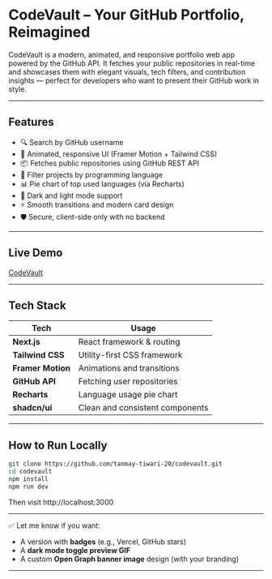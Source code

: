 # CodeVault – Your GitHub Portfolio, Reimagined

CodeVault is a modern, animated, and responsive portfolio web app powered by the GitHub API. It fetches your public repositories in real-time and showcases them with elegant visuals, tech filters, and contribution insights — perfect for developers who want to present their GitHub work in style.

---

## Features

- 🔍 Search by GitHub username
- 🎨 Animated, responsive UI (Framer Motion + Tailwind CSS)
- 📦 Fetches public repositories using GitHub REST API
- 🧠 Filter projects by programming language
- 📊 Pie chart of top used languages (via Recharts)
- 🌙 Dark and light mode support
- ⚡ Smooth transitions and modern card design
- 🛡️ Secure, client-side only with no backend

---

## Live Demo

[CodeVault](https://code-vault-mocha.vercel.app/)

---

## Tech Stack

| Tech           | Usage                           |
|----------------|----------------------------------|
| **Next.js**    | React framework & routing        |
| **Tailwind CSS** | Utility-first CSS framework     |
| **Framer Motion** | Animations and transitions     |
| **GitHub API** | Fetching user repositories       |
| **Recharts**   | Language usage pie chart         |
| **shadcn/ui**  | Clean and consistent components  |

---

## How to Run Locally

```bash
git clone https://github.com/tanmay-tiwari-20/codevault.git
cd codevault
npm install
npm run dev
```
Then visit http://localhost:3000


---

✅ Let me know if you want:
- A version with **badges** (e.g., Vercel, GitHub stars)
- A **dark mode toggle preview GIF**
- A custom **Open Graph banner image** design (with your branding)

---